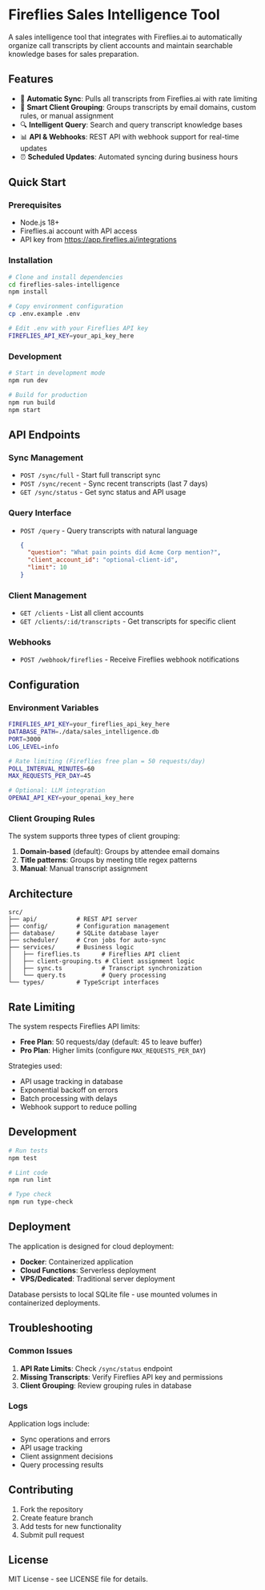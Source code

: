 # Fireflies Sales Intelligence Tool

A sales intelligence tool that integrates with Fireflies.ai to automatically organize call transcripts by client accounts and maintain searchable knowledge bases for sales preparation.

## Features

- 🔄 **Automatic Sync**: Pulls all transcripts from Fireflies.ai with rate limiting
- 🏢 **Smart Client Grouping**: Groups transcripts by email domains, custom rules, or manual assignment
- 🔍 **Intelligent Query**: Search and query transcript knowledge bases
- 📊 **API & Webhooks**: REST API with webhook support for real-time updates
- ⏰ **Scheduled Updates**: Automated syncing during business hours

## Quick Start

### Prerequisites

- Node.js 18+ 
- Fireflies.ai account with API access
- API key from https://app.fireflies.ai/integrations

### Installation

```bash
# Clone and install dependencies
cd fireflies-sales-intelligence
npm install

# Copy environment configuration
cp .env.example .env

# Edit .env with your Fireflies API key
FIREFLIES_API_KEY=your_api_key_here
```

### Development

```bash
# Start in development mode
npm run dev

# Build for production
npm run build
npm start
```

## API Endpoints

### Sync Management
- `POST /sync/full` - Start full transcript sync
- `POST /sync/recent` - Sync recent transcripts (last 7 days)
- `GET /sync/status` - Get sync status and API usage

### Query Interface
- `POST /query` - Query transcripts with natural language
  ```json
  {
    "question": "What pain points did Acme Corp mention?",
    "client_account_id": "optional-client-id",
    "limit": 10
  }
  ```

### Client Management
- `GET /clients` - List all client accounts
- `GET /clients/:id/transcripts` - Get transcripts for specific client

### Webhooks
- `POST /webhook/fireflies` - Receive Fireflies webhook notifications

## Configuration

### Environment Variables

```bash
FIREFLIES_API_KEY=your_fireflies_api_key_here
DATABASE_PATH=./data/sales_intelligence.db
PORT=3000
LOG_LEVEL=info

# Rate limiting (Fireflies free plan = 50 requests/day)
POLL_INTERVAL_MINUTES=60
MAX_REQUESTS_PER_DAY=45

# Optional: LLM integration
OPENAI_API_KEY=your_openai_key_here
```

### Client Grouping Rules

The system supports three types of client grouping:

1. **Domain-based** (default): Groups by attendee email domains
2. **Title patterns**: Groups by meeting title regex patterns  
3. **Manual**: Manual transcript assignment

## Architecture

```
src/
├── api/           # REST API server
├── config/        # Configuration management
├── database/      # SQLite database layer
├── scheduler/     # Cron jobs for auto-sync
├── services/      # Business logic
│   ├── fireflies.ts      # Fireflies API client
│   ├── client-grouping.ts # Client assignment logic
│   ├── sync.ts           # Transcript synchronization
│   └── query.ts          # Query processing
└── types/         # TypeScript interfaces
```

## Rate Limiting

The system respects Fireflies API limits:
- **Free Plan**: 50 requests/day (default: 45 to leave buffer)
- **Pro Plan**: Higher limits (configure `MAX_REQUESTS_PER_DAY`)

Strategies used:
- API usage tracking in database
- Exponential backoff on errors
- Batch processing with delays
- Webhook support to reduce polling

## Development

```bash
# Run tests
npm test

# Lint code
npm run lint

# Type check
npm run type-check
```

## Deployment

The application is designed for cloud deployment:

- **Docker**: Containerized application
- **Cloud Functions**: Serverless deployment
- **VPS/Dedicated**: Traditional server deployment

Database persists to local SQLite file - use mounted volumes in containerized deployments.

## Troubleshooting

### Common Issues

1. **API Rate Limits**: Check `/sync/status` endpoint
2. **Missing Transcripts**: Verify Fireflies API key and permissions
3. **Client Grouping**: Review grouping rules in database

### Logs

Application logs include:
- Sync operations and errors
- API usage tracking
- Client assignment decisions
- Query processing results

## Contributing

1. Fork the repository
2. Create feature branch
3. Add tests for new functionality
4. Submit pull request

## License

MIT License - see LICENSE file for details.